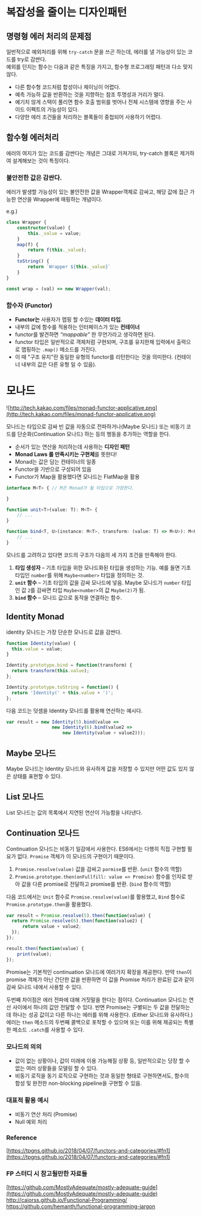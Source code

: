 # 복잡성을 줄이는 디자인패턴

## 명령형 에러 처리의 문제점

일반적으로 예외처리를 위해 `try-catch` 문을 쓰곤 하는데, 에러를 낼 가능성이 있는 코드를 try로 감싼다.<br />예외를 던지는 함수는 다음과 같은 특징을 가지고, 함수형 프로그래밍 패턴과 다소 맞지 않다.

- 다른 함수형 코드처럼 합성이나 체이닝이 어렵다.
- 예측 가능하 값을 반환하는 것을 지향하는 참조 투명성과 거리가 멀다.
- 예기치 않게 스택이 풀리면 함수 호출 범위를 벗어나 전체 시스템에 영향을 주는 사이드 이펙트의 가능성이 있다.
- 다양한 에러 조건들을 처리하는 블록들이 중첩되어 사용하기 어렵다.

## 함수형 에러처리

에러의 여지가 있는 코드를 감싼다는 개념은 그대로 가져가되, try-catch 블록은 제거하여 설계해보는 것이 특징이다.

### 불안전한 값은 감싼다.

에러가 발생할 가능성이 있는 불안전한 값을 Wrapper객체로 감싸고, 해당 값에 접근 가능한 연산을 Wrapper에 매핑하는 개념이다.

e.g.) 

```typescript
class Wrapper {
    constructor(value) {
        this._value = value;
    }
    map(f) {
        return f(this._value);
    }
    toString() {
        return `Wrapper ${this._value}`
    }
}

const wrap = (val) => new Wrapper(val);
```



### 함수자 (Functor)

- **Functor는** 사용자가 맵핑 할 수있는 **데이터 타입**.
- 내부의 값에 함수를 적용하는 인터페이스가 있는 **컨테이너**
- functor를 발견하면 *“mappable”* 한 무언가라고 생각하면 된다. 
- functor 타입은 일반적으로 객체처럼 구현되며, 구조를 유지한채 입력에서 출력으로 맵핑하는 `.map()` 메소드를 가진다. 
- 이 때 "구조 유지"란 동일한 유형의 functor를 리턴한다는 것을 의미한다. (컨테이너 내부의 값은 다른 유형 일 수 있음).



# 모나드

![http://tech.kakao.com/files/monad-functor-applicative.png](http://tech.kakao.com/files/monad-functor-applicative.png)

모나드는 타입으로 감싸 빈 값을 자동으로 전파하거나(Maybe 모나드) 또는 비동기 코드를 단순화(Continuation 모나드) 하는 등의 행동을 추가하는 역할을 한다.

- 순서가 있는 연산을 처리하는데 사용하는 **디자인 패턴**
- **Monad Laws 를 만족시키는 구현체**를 뜻한다!
- Monad는 값은 담는 컨테이너의 일종
- Functor을 기반으로 구성되어 있음
- Functor가 Map을 활용했다면 모나드는 FlatMap을 활용

```typescript
interface M<T> { // M은 Monad가 될 타입으로 가정한다.

}

function unit<T>(value: T): M<T> {
    // ...
}

function bind<T, U>(instance: M<T>, transform: (value: T) => M<U>): M<U> {
    // ...
}
```

모나드를 고려하고 있다면 코드의 구조가 다음의 세 가지 조건을 만족해야 한다.

1. **타입 생성자** – 기초 타입을 위한 모나드화된 타입을 생성하는 기능. 예를 들면 기초 타입인 `number`를 위해 `Maybe<number>` 타입을 정의하는 것.
2. **`unit` 함수** – 기초 타입의 값을 감싸 모나드에 넣음. Maybe 모나드가 `number` 타입인 값 `2`를 감싸면 타입 `Maybe<number>`의 값 `Maybe(2)`가 됨.
3. **`bind` 함수** – 모나드 값으로 동작을 연결하는 함수.

## Identity Monad

identity 모나드는 가장 단순한 모나드로 값을 감싼다.

```typescript
function Identity(value) {
  this.value = value;
}

Identity.prototype.bind = function(transform) {
  return transform(this.value);
};

Identity.prototype.toString = function() {
  return 'Identity(' + this.value + ')';
};
```

다음 코드는 덧셈을 Identity 모나드를 활용해 연산하는 예시다.

```typescript
var result = new Identity(5).bind(value =>
                 new Identity(6).bind(value2 =>
                     new Identity(value + value2)));
```



## Maybe 모나드

Maybe 모나드는 Identity 모나드와 유사하게 값을 저장할 수 있지만 어떤 값도 있지 않은 상태를 표현할 수 있다.



## List 모나드

List 모나드는 값의 목록에서 지연된 연산이 가능함을 나타낸다.



## Continuation 모나드

Continuation 모나드는 비동기 일감에서 사용한다. ES6에서는 다행히 직접 구현할 필요가 없다. `Promise` 객체가 이 모나드의 구현이기 때문이다.

1. `Promise.resolve(value)` 값을 감싸고 `pormise`를 반환. (`unit` 함수의 역할)
2. `Promise.prototype.then(onFullfill: value => Promise)` 함수를 인자로 받아 값을 다른 promise로 전달하고 promise를 반환. (`bind` 함수의 역할)

다음 코드에서는 `Unit` 함수로 `Promise.resolve(value)`를 활용했고, `Bind` 함수로 `Promise.prototype.then`을 활용했다.

```typescript
var result = Promise.resolve(5).then(function(value) {
  return Promise.resolve(6).then(function(value2) {
      return value + value2;
  });
});

result.then(function(value) {
    print(value);
});
```

Promise는 기본적인 continuation 모나드에 여러가지 확장을 제공한다. 만약 `then`이 promise 객체가 아닌 간단한 값을 반환하면 이 값을 Promise 처리가 완료된 값과 같이 감싸 모나드 내에서 사용할 수 있다.

두번째 차이점은 에러 전파에 대해 거짓말을 한다는 점이다. Continuation 모나드는 연산 사이에서 하나의 값만 전달할 수 있다. 반면 Promise는 구별되는 두 값을 전달하는데 하나는 성공 값이고 다른 하나는 에러를 위해 사용한다. (Either 모나드와 유사하다.) 에러는 `then` 메소드의 두번째 콜백으로 포착할 수 있으며 또는 이를 위해 제공되는 특별한 메소드 `.catch`를 사용할 수 있다.



### 모나드의 의의

- 값이 없는 상황이나, 값이 미래에 이용 가능해질 상황 등, 일반적으로는 당장 할 수 없는 여러 상황들을 모델링 할 수 있다.
- 비동기 로직을 동기 로직으로 구현하는 것과 동일한 형태로 구현하면서도, 함수의 합성 및 완전한 non-blocking pipeline을 구현할 수 있음.

### 대표적 활용 예시

- 비동기 연산 처리 (Promise)
- Null 예외 처리



### Reference

[https://tpgns.github.io/2018/04/07/functors-and-categories/#fn1](https://tpgns.github.io/2018/04/07/functors-and-categories/#fn1)



### FP 스터디 시 참고될만한 자료들

[https://github.com/MostlyAdequate/mostly-adequate-guide](https://github.com/MostlyAdequate/mostly-adequate-guide)<br />http://caiorss.github.io/Functional-Programming/ <br />https://github.com/hemanth/functional-programming-jargon <br />